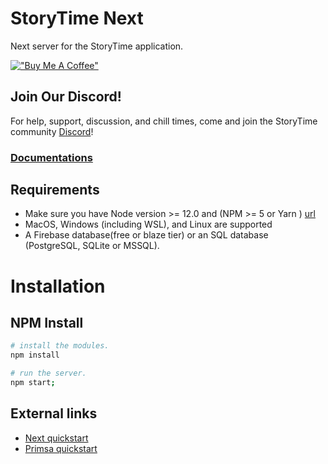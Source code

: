 # StoryTime Next
Next server for the StoryTime application.

[!["Buy Me A Coffee"](https://www.buymeacoffee.com/assets/img/custom_images/yellow_img.png)](https://www.buymeacoffee.com/vamidicreations)

## Join Our Discord!
For help, support, discussion, and chill times, come and join the StoryTime community [Discord](https://discord.gg/SgJ8X5s)!

### [Documentations](https://valencio-masaki16.gitbook.io/storytime/)

## Requirements

* Make sure you have Node version >= 12.0 and (NPM >= 5 or Yarn ) [url](https://nodejs.org/en/download/)
* MacOS, Windows (including WSL), and Linux are supported
* A Firebase database(free or blaze tier) or an SQL database (PostgreSQL, SQLite or MSSQL).

# Installation

## NPM Install

```sh
# install the modules.
npm install

# run the server.
npm start;
```

## External links
- [Next quickstart](https://nextjs.org/docs/getting-started)
- [Primsa quickstart](https://www.prisma.io/docs/getting-started/quickstart)

